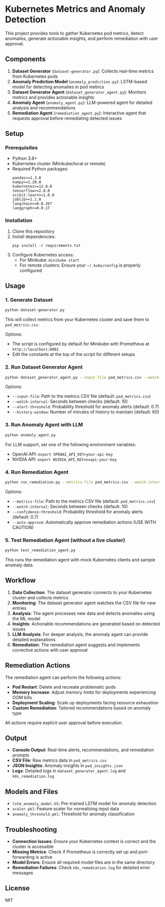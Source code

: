 # Kubernetes Metrics and Anomaly Detection

This project provides tools to gather Kubernetes pod metrics, detect anomalies, generate actionable insights, and perform remediation with user approval.

## Components

1. **Dataset Generator** (`dataset-generator.py`): Collects real-time metrics from Kubernetes pods
2. **Anomaly Prediction Model** (`anomaly_prediction.py`): LSTM-based model for detecting anomalies in pod metrics
3. **Dataset Generator Agent** (`dataset_generator_agent.py`): Monitors metrics and provides actionable insights
4. **Anomaly Agent** (`anomaly_agent.py`): LLM-powered agent for detailed analysis and recommendations
5. **Remediation Agent** (`remediation_agent.py`): Interactive agent that requests approval before remediating detected issues

## Setup

### Prerequisites

- Python 3.8+
- Kubernetes cluster (Minikube/local or remote)
- Required Python packages:
  ```
  pandas>=1.3.0
  numpy>=1.20.0
  kubernetes>=12.0.0
  tensorflow>=2.8.0
  scikit-learn>=1.0.0
  joblib>=1.1.0
  langchain>=0.0.267
  langgraph>=0.0.17
  ```

### Installation

1. Clone this repository
2. Install dependencies:
   ```
   pip install -r requirements.txt
   ```
3. Configure Kubernetes access:
   - For Minikube: `minikube start`
   - For remote clusters: Ensure your `~/.kube/config` is properly configured

## Usage

### 1. Generate Dataset

```bash
python dataset-generator.py
```

This will collect metrics from your Kubernetes cluster and save them to `pod_metrics.csv`.

Options:
- The script is configured by default for Minikube with Prometheus at `http://localhost:8082`
- Edit the constants at the top of the script for different setups

### 2. Run Dataset Generator Agent

```bash
python dataset_generator_agent.py --input-file pod_metrics.csv --watch-interval 10
```

Options:
- `--input-file`: Path to the metrics CSV file (default: `pod_metrics.csv`)
- `--watch-interval`: Seconds between checks (default: 10)
- `--alert-threshold`: Probability threshold for anomaly alerts (default: 0.7)
- `--history-window`: Number of minutes of history to maintain (default: 60)

### 3. Run Anomaly Agent with LLM

```bash
python anomaly_agent.py
```

For LLM support, set one of the following environment variables:
- OpenAI API: `export OPENAI_API_KEY=your-api-key`
- NVIDIA API: `export NVIDIA_API_KEY=nvapi-your-key`

### 4. Run Remediation Agent

```bash
python run_remediation.py --metrics-file pod_metrics.csv --watch-interval 10 --confidence-threshold 0.7
```

Options:
- `--metrics-file`: Path to the metrics CSV file (default: `pod_metrics.csv`)
- `--watch-interval`: Seconds between checks (default: 10)
- `--confidence-threshold`: Probability threshold for anomaly alerts (default: 0.7)
- `--auto-approve`: Automatically approve remediation actions (USE WITH CAUTION)

### 5. Test Remediation Agent (without a live cluster)

```bash
python test_remediation_agent.py
```

This runs the remediation agent with mock Kubernetes clients and sample anomaly data.

## Workflow

1. **Data Collection**: The dataset generator connects to your Kubernetes cluster and collects metrics
2. **Monitoring**: The dataset generator agent watches the CSV file for new entries
3. **Analysis**: The agent processes new data and detects anomalies using the ML model
4. **Insights**: Actionable recommendations are generated based on detected issues
5. **LLM Analysis**: For deeper analysis, the anomaly agent can provide detailed explanations
6. **Remediation**: The remediation agent suggests and implements corrective actions with user approval

## Remediation Actions

The remediation agent can perform the following actions:

- **Pod Restart**: Delete and recreate problematic pods
- **Memory Increase**: Adjust memory limits for deployments experiencing OOM kills
- **Deployment Scaling**: Scale up deployments facing resource exhaustion
- **Custom Remediation**: Tailored recommendations based on anomaly type

All actions require explicit user approval before execution.

## Output

- **Console Output**: Real-time alerts, recommendations, and remediation prompts
- **CSV File**: Raw metrics data in `pod_metrics.csv`
- **JSON Insights**: Anomaly insights in `pod_insights.json`
- **Logs**: Detailed logs in `dataset_generator_agent.log` and `k8s_remediation.log`

## Models and Files

- `lstm_anomaly_model.h5`: Pre-trained LSTM model for anomaly detection
- `scaler.pkl`: Feature scaler for normalizing input data
- `anomaly_threshold.pkl`: Threshold for anomaly classification

## Troubleshooting

- **Connection Issues**: Ensure your Kubernetes context is correct and the cluster is accessible
- **Missing Metrics**: Check if Prometheus is correctly set up and port-forwarding is active
- **Model Errors**: Ensure all required model files are in the same directory
- **Remediation Failures**: Check `k8s_remediation.log` for detailed error messages

## License

MIT 